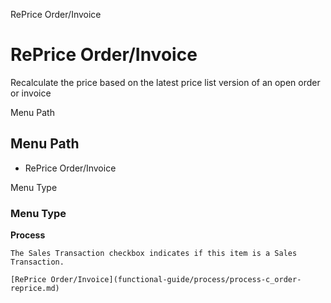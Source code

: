 
RePrice Order/Invoice
# RePrice Order/Invoice


Recalculate the price based on the latest price list version of an open order or invoice

Menu Path
## Menu Path



- RePrice Order/Invoice

Menu Type
### Menu Type

**Process**

```
The Sales Transaction checkbox indicates if this item is a Sales Transaction.
```

```
[RePrice Order/Invoice](functional-guide/process/process-c_order-reprice.md)
```